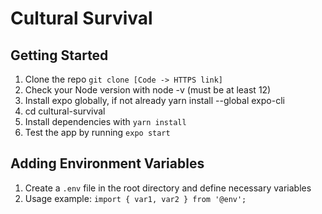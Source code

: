 # Cultural Survival

## Getting Started
1. Clone the repo `git clone [Code -> HTTPS link]`
2. Check your Node version with node -v (must be at least 12)
3. Install expo globally, if not already yarn install --global expo-cli
4. cd cultural-survival
5. Install dependencies with `yarn install`
6. Test the app by running `expo start`

## Adding Environment Variables

1. Create a `.env` file in the root directory and define necessary variables
2. Usage example: `import { var1, var2 } from '@env';`
